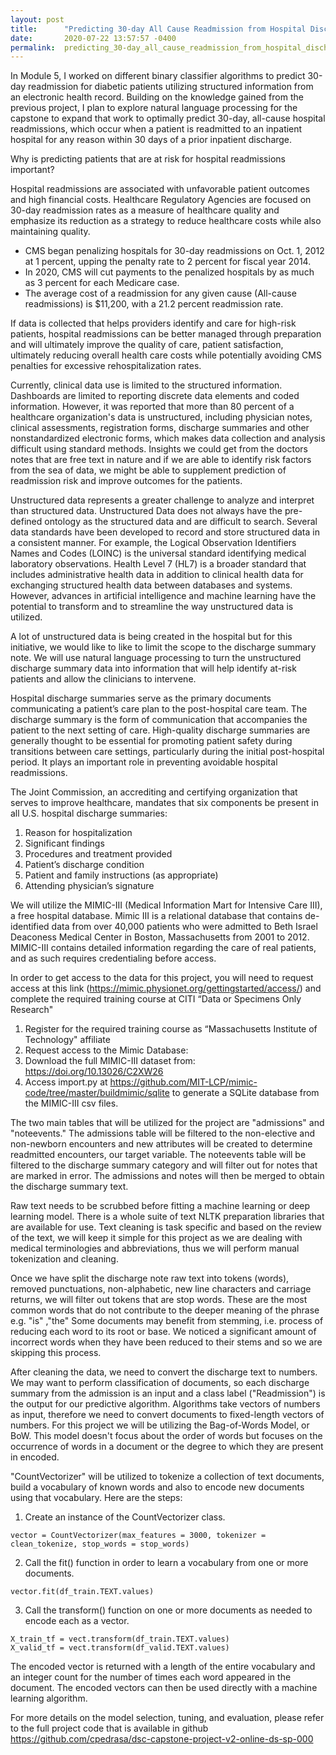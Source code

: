 ```yaml
---
layout: post
title:      "Predicting 30-day All Cause Readmission from Hospital Discharge Summary"
date:       2020-07-22 13:57:57 -0400
permalink:  predicting_30-day_all_cause_readmission_from_hospital_discharge_summary
---
```



In Module 5, I worked on different binary classifier algorithms to predict 30-day readmission for diabetic patients utilizing structured information from an electronic health record. Building on the knowledge gained from the previous project, I plan to explore natural language processing for the capstone to expand that work to optimally predict 30-day, all-cause hospital readmissions, which occur when a patient is readmitted to an inpatient hospital for any reason within 30 days of a prior inpatient discharge. 

Why is predicting patients that are at risk for hospital readmissions important? 

Hospital readmissions are associated with unfavorable patient outcomes and high financial costs.  Healthcare Regulatory Agencies are focused on 30-day readmission rates as a measure of healthcare quality and emphasize its reduction as a strategy to reduce healthcare costs while also maintaining quality. 

* CMS began penalizing hospitals for 30-day readmissions on Oct. 1, 2012 at 1 percent, upping the penalty rate to 2 percent for fiscal year 2014. 
* In 2020, CMS will cut payments to the penalized hospitals by as much as 3 percent for each Medicare case. 
* The average cost of a readmission for any given cause (All-cause readmissions) is $11,200, with a 21.2 percent readmission rate.  

If data is collected that helps providers identify and care for high-risk patients, hospital readmissions can be better managed through preparation and will ultimately improve the quality of care, patient satisfaction, ultimately reducing overall health care costs while potentially avoiding CMS penalties for excessive rehospitalization rates.

Currently, clinical data use is limited to the structured information. Dashboards are limited to reporting discrete data elements and coded information. However, it was reported that more than 80 percent of a healthcare organization's data is unstructured, including physician notes, clinical assessments, registration forms, discharge summaries and other nonstandardized electronic forms, which makes data collection and analysis difficult using standard methods. 
Insights we could get from the doctors notes that are free text in nature and if we are able to identify risk factors from the sea of data, we might be able to supplement prediction of readmission risk and improve outcomes for the patients.

Unstructured data represents a greater challenge to analyze and interpret than structured data.  Unstructured Data 
does not always have the pre-defined ontology as the structured data and are difficult to search.  Several data standards have been developed to record and store structured data in a consistent manner.  For example, the Logical Observation Identifiers Names and Codes (LOINC) is the universal standard identifying medical laboratory observations. Health Level 7 (HL7) is a broader standard that includes administrative health data in addition to clinical health data for exchanging structured health data between databases and systems.  However, advances in artificial intelligence and machine learning have the potential to transform and to streamline the way unstructured data is utilized.

A lot of unstructured data is being created in the hospital but for this initiative, we would like to like to limit the scope to the discharge summary note.  We will use natural language processing to turn the unstructured discharge summary data into information that will help identify at-risk patients and allow the clinicians to intervene. 

Hospital discharge summaries serve as the primary documents communicating a patient’s care plan to the post-hospital care team. The discharge summary is the form of communication that accompanies the patient to the next setting of care. High-quality discharge summaries are generally thought to be essential for promoting patient safety during transitions between care settings, particularly during the initial post-hospital period. It plays an important role in preventing avoidable hospital readmissions.  

The Joint Commission, an accrediting and certifying organization that serves to improve healthcare, mandates that six components be present in all U.S. hospital discharge summaries:
1. Reason for hospitalization
2. Significant findings
3. Procedures and treatment provided
4. Patient’s discharge condition
5. Patient and family instructions (as appropriate)
6. Attending physician’s signature


We will utilize the MIMIC-III (Medical Information Mart for Intensive Care III), a free hospital database. Mimic III is a relational database that contains de-identified data from over 40,000 patients who were admitted to Beth Israel Deaconess Medical Center in Boston, Massachusetts from 2001 to 2012. MIMIC-III contains detailed information regarding the care of real patients, and as such requires credentialing before access.

In order to get access to the data for this project, you will need to request access at this link (https://mimic.physionet.org/gettingstarted/access/) and complete the required training course at CITI “Data or Specimens Only Research"

1. Register for the required training course as “Massachusetts Institute of Technology" affiliate
2. Request access to the Mimic Database:
3. Download the full MIMIC-III dataset from: https://doi.org/10.13026/C2XW26
4. Access import.py at https://github.com/MIT-LCP/mimic-code/tree/master/buildmimic/sqlite to generate a SQLite database from the MIMIC-III csv files.

The two main tables that will be utilized for the project are "admissions" and "noteevents."
The admissions table will be filtered to the non-elective and non-newborn encounters and new attributes will be created to determine readmitted encounters, our target variable.  The noteevents table will be filtered to the discharge summary category and will filter out for notes that are marked in error.
The admissions and notes will then be merged to obtain the discharge summary text.

Raw text needs to be scrubbed before fitting a machine learning or deep learning model. There is a whole suite of text NLTK preparation libraries that are available for use. Text cleaning is task specific and based on the review of the text, we will keep it simple for this project as we are dealing with medical terminologies and abbreviations, thus we will perform manual tokenization and cleaning. 

Once we have split the discharge note raw text into tokens (words), removed punctuations, non-alphabetic, new line characters and carriage returns, we will filter out tokens that are stop words. These are the most common words that do not contribute to the deeper meaning of the phrase e.g. "is" ,"the"
Some documents may benefit from stemming,  i.e.  process of reducing each word to its root or base. We noticed a significant amount of incorrect words when they have been reduced to their stems and so we are skipping this process.  

After cleaning the data, we need to convert the discharge text to numbers. We may want to perform classification of documents, so each discharge summary from the admission is an input and a class label ("Readmission") is the output for our predictive algorithm. Algorithms take vectors of numbers as input, therefore we need to convert documents to fixed-length vectors of numbers.  For this project we will be utilizing the Bag-of-Words Model, or BoW. This model doesn't focus about the order of words but focuses on the occurrence of words in a document or the degree to which they are present in encoded. 

"CountVectorizer" will be utilized to tokenize a collection of text documents,  build a vocabulary of known words and also to encode new documents using that vocabulary. Here are the steps:

1.  Create an instance of the CountVectorizer class.    
```console
vector = CountVectorizer(max_features = 3000, tokenizer = clean_tokenize, stop_words = stop_words)
```  
2.  Call the fit() function in order to learn a vocabulary from one or more documents.  
```console
vector.fit(df_train.TEXT.values)
```
3.  Call the transform() function on one or more documents as needed to encode each as a vector.  

```console
X_train_tf = vect.transform(df_train.TEXT.values)
X_valid_tf = vect.transform(df_valid.TEXT.values)
```
The encoded vector is returned with a length of the entire vocabulary and an integer count for the number of times each word appeared in the document. The encoded vectors can then be used directly with a machine learning algorithm.

For more details on the model selection, tuning, and evaluation, please refer to the full project code that is available in github https://github.com/cpedrasa/dsc-capstone-project-v2-online-ds-sp-000

